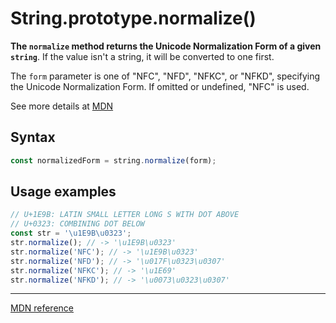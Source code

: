 # String.prototype.normalize()

**The `normalize` method returns the Unicode Normalization Form of a given `string`**. If the value isn't a string, it will be converted to one first.

The `form` parameter is one of "NFC", "NFD", "NFKC", or "NFKD", specifying the Unicode Normalization Form. If omitted or undefined, "NFC" is used.

See more details at [MDN](https://developer.mozilla.org/en-US/docs/Web/JavaScript/Reference/Global_Objects/String/normalize#Parameters)

## Syntax

```js
const normalizedForm = string.normalize(form);
```

## Usage examples

```js
// U+1E9B: LATIN SMALL LETTER LONG S WITH DOT ABOVE
// U+0323: COMBINING DOT BELOW
const str = '\u1E9B\u0323';
str.normalize(); // -> '\u1E9B\u0323'
str.normalize('NFC'); // -> '\u1E9B\u0323'
str.normalize('NFD'); // -> '\u017F\u0323\u0307'
str.normalize('NFKC'); // -> '\u1E69'
str.normalize('NFKD'); // -> '\u0073\u0323\u0307'
```

---

[MDN reference](https://developer.mozilla.org/en-US/docs/Web/JavaScript/Reference/Global_Objects/String/normalize)
